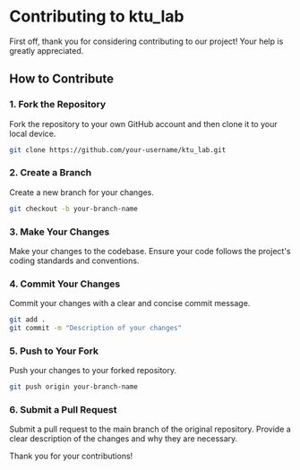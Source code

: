 # Contributing to ktu_lab

First off, thank you for considering contributing to our project! Your help is greatly appreciated.

## How to Contribute

### 1. Fork the Repository

Fork the repository to your own GitHub account and then clone it to your local device.

```sh
git clone https://github.com/your-username/ktu_lab.git
```

### 2. Create a Branch

Create a new branch for your changes.

```sh
git checkout -b your-branch-name
```

### 3. Make Your Changes

Make your changes to the codebase. Ensure your code follows the project's coding standards and conventions.

### 4. Commit Your Changes

Commit your changes with a clear and concise commit message.

```sh
git add .
git commit -m "Description of your changes"
```

### 5. Push to Your Fork

Push your changes to your forked repository.

```sh
git push origin your-branch-name
```

### 6. Submit a Pull Request

Submit a pull request to the main branch of the original repository. Provide a clear description of the changes and why they are necessary.

Thank you for your contributions!